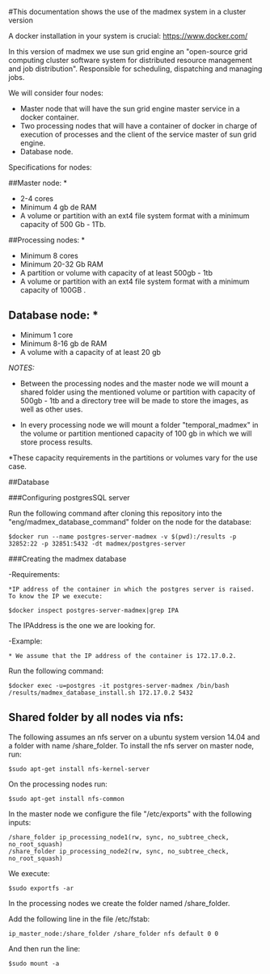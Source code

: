 #This documentation shows the use of the madmex system in a cluster version

A docker installation in your system is crucial: https://www.docker.com/

In this version of madmex we use sun grid engine an "open-source grid computing cluster software system for distributed resource management and job distribution". Responsible for scheduling, dispatching and managing jobs.

We will consider four nodes:



- Master node that will have the sun grid engine master service in a docker container.
- Two processing nodes that will have a container of docker in charge of execution of processes and the client of the service master of sun grid engine.
- Database node.


Specifications for nodes:

##Master node: *
* 2-4 cores
* Minimum 4 gb de RAM
* A volume or partition with an ext4 file system format with a minimum capacity of 500 Gb - 1Tb.


##Processing nodes: *
* Minimum 8 cores
* Minimum 20-32 Gb RAM
* A partition or volume with capacity of at least 500gb - 1tb
* A volume or partition with an ext4 file system format with a minimum capacity of 100GB .


## Database node: *
* Minimum 1 core
* Minimum 8-16 gb de RAM
* A volume with a capacity of at least 20 gb

*NOTES:*

- Between the processing nodes and the master node we will mount a shared folder using the mentioned volume or partition with capacity of 500gb - 1tb and a directory tree will be made to store the images, as well as other uses.

- In every processing node we will mount a folder "temporal_madmex" in the volume or partition mentioned capacity of 100 gb in which we will store process results.

*These capacity requirements in the partitions or volumes vary for the use case.

##Database

###Configuring postgresSQL server

Run the following command after cloning this repository into the "eng/madmex_database_command" folder on the node for the database:

```
$docker run --name postgres-server-madmex -v $(pwd):/results -p 32852:22 -p 32851:5432 -dt madmex/postgres-server
```

###Creating the madmex database

-Requirements:

	*IP address of the container in which the postgres server is raised. To know the IP we execute:

```
$docker inspect postgres-server-madmex|grep IPA

```

The IPAddress is the one we are looking for.

-Example: 

	* We assume that the IP address of the container is 172.17.0.2.

Run the following command:

```
$docker exec -u=postgres -it postgres-server-madmex /bin/bash /results/madmex_database_install.sh 172.17.0.2 5432
```

## Shared folder by all nodes via nfs:

The following assumes an nfs server on a ubuntu system version 14.04 and a folder with name /share_folder.
To install the nfs server on master node, run:

```
$sudo apt-get install nfs-kernel-server
```

On the processing nodes run:

```
$sudo apt-get install nfs-common
```

In the master node we configure the file "/etc/exports" with the following inputs:

	/share_folder ip_processing_node1(rw, sync, no_subtree_check, no_root_squash)
	/share_folder ip_processing_node2(rw, sync, no_subtree_check, no_root_squash)

We execute:

```
$sudo exportfs -ar
```

In the processing nodes we create the folder named /share_folder. 

Add the following line in the file /etc/fstab:

	ip_master_node:/share_folder /share_folder nfs default 0 0

 And then run the line:

```
$sudo mount -a
```


